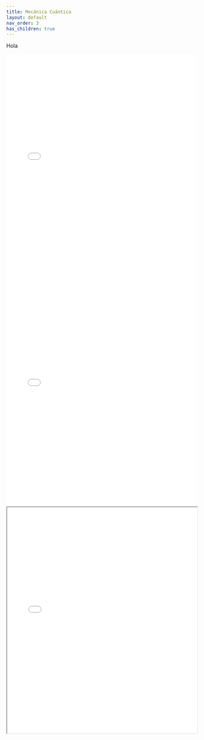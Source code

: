 ```yaml
---
title: Mecánica Cuántica
layout: default
nav_order: 3
has_children: true
---
```


Hola

<embed src="../../assets/Archivos/Tarea 2.pdf" type="application/pdf" width="100%" height="600px" />
<embed src="../../assets/Archivos/c1.pdf" type="application/pdf" width="100%" height="600px" />

<iframe src="../../assets/Archivos/c2.pdf" width="100%" height="600px"></iframe>
